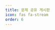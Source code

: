 ```yaml
---
title: 문제 공유 게시판
icon: fas fa-stream
order: 6
---
```


<script>
	window.location.href = "https://ohyun-pow.github.io/posts/board-1/"
</script>